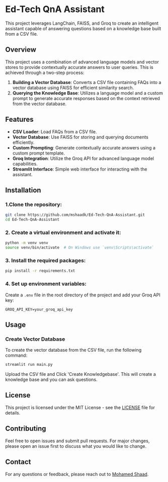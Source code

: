 # Ed-Tech QnA Assistant
This project leverages LangChain, FAISS, and Groq to create an intelligent assistant capable of answering questions based on a knowledge base built from a CSV file.

## Overview
This project uses a combination of advanced language models and vector stores to provide contextually accurate answers to user queries. This is achieved through a two-step process:

1. **Building a Vector Database**: Converts a CSV file containing FAQs into a vector database using FAISS for efficient similarity search.
2. **Querying the Knowledge Base**: Utilizes a language model and a custom prompt to generate accurate responses based on the context retrieved from the vector database.

## Features
- **CSV Loader**: Load FAQs from a CSV file.
- **Vector Database**: Use FAISS for storing and querying documents efficiently.
- **Custom Prompting**: Generate contextually accurate answers using a custom prompt template.
- **Groq Integration**: Utilize the Groq API for advanced language model capabilities.
- **Streamlit Interface**: Simple web interface for interacting with the assistant.
  
## Installation
### 1.Clone the repository:

```bash
git clone https://github.com/mshaadk/Ed-Tech-QnA-Assistant.git
cd Ed-Tech-QnA-Assistant
```

### 2. Create a virtual environment and activate it:

```bash
python -m venv venv
source venv/bin/activate  # On Windows use `venv\Scripts\activate`
```

### 3. Install the required packages:

```bash
pip install -r requirements.txt
```

### 4. Set up environment variables: 
Create a `.env` file in the root directory of the project and add your Groq API key:

```plaintext
GROQ_API_KEY=your_groq_api_key
```

## Usage
### Create Vector Database
To create the vector database from the CSV file, run the following command:

```bash
streamlit run main.py
```
Upload the CSV file and Click 'Create Knowledgebase'. This will create a knowledge base and you can ask questions.

## License
This project is licensed under the MIT License - see the [LICENSE](LICENSE.txt) file for details.

## Contributing
Feel free to open issues and submit pull requests. For major changes, please open an issue first to discuss what you would like to change.

## Contact
For any questions or feedback, please reach out to [Mohamed Shaad](https://www.linkedin.com/in/mohamedshaad/).

